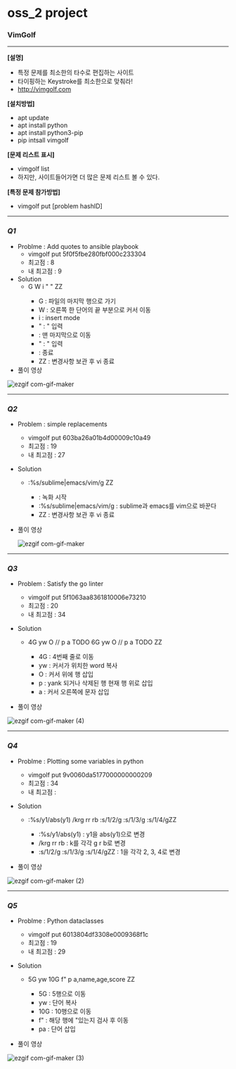 # oss_2 project
### VimGolf 
---

**[설명]**
- 특정 문제를 최소한의 타수로 편집하는 사이트
- 타이핑하는 Keystroke를 최소한으로 맞춰라!
- <http://vimgolf.com>


**[설치방법]**
- apt update
- apt install python
- apt install python3-pip
- pip intsall vimgolf


**[문제 리스트 표시]**
- vimgolf list
- 하지만, 사이트들어가면 더 많은 문제 리스트 볼 수 있다.


**[특정 문제 참가방법]**
- vimgolf put [problem hashID]

---

  
### *Q1*
- Problme : Add quotes to ansible playbook
  - vimgolf put 5f0f5fbe280fbf000c233304
  - 최고점 : 8
  - 내 최고점 : 9
- Solution
  - G W i " <End> " <Esc> ZZ
    - G : 파일의 마지막 행으로 가기
    - W : 오른쪽 한 단어의 끝 부분으로 커서 이동
    - i : insert mode
    - " : " 입력
    - <end> : 맨 마지막으로 이동
    - " : " 입력
    - <ESC> : 종료
    - ZZ : 변경사항 보관 후 vi 종료
- 풀이 영상
  
![ezgif com-gif-maker](https://user-images.githubusercontent.com/76990397/144246623-cc92f83c-cf47-42dc-9769-1657991420a8.gif)

---
  
### *Q2*
- Problem : simple replacements
  - vimgolf put 603ba26a01b4d00009c10a49
  - 최고점 : 19
  - 내 최고점 : 27
- Solution
  - <F12> :%s/sublime\|emacs/vim/g <CR>ZZ
    - <f12> : 녹화 시작
    - :%s/sublime\|emacs/vim/g : sublime과 emacs를 vim으로 바꾼다
    - ZZ : 변경사항 보관 후 vi 종료
- 풀이 영상
  
  ![ezgif com-gif-maker](https://user-images.githubusercontent.com/76990397/144246731-7c53f699-6f03-444b-941b-99aa80ac4741.gif)

---
### *Q3*
- Problem : Satisfy the go linter
  - vimgolf put 5f1063aa8361810006e73210
  - 최고점 : 20
  - 내 최고점 : 34
- Solution
  - 4G yw O // <Esc> p a TODO <Esc> 6G yw O // <Esc> p a TODO <Esc> ZZ
    - 4G : 4번째 줄로 이동
    - yw : 커서가 위치한 word 복사
    - O : 커서 위에 행 삽입
    - p : yank 되거나 삭제된 행 현재 행 위로 삽입
    - a : 커서 오른쪽에 문자 삽입
  
 - 풀이 영상
  
![ezgif com-gif-maker (4)](https://user-images.githubusercontent.com/76990397/144256038-064549b7-f1f3-4ef2-b748-e98a478eadbd.gif)

---
### *Q4*
- Problme : Plotting some variables in python
  - vimgolf put 9v0060da5177000000000209
  - 최고점 : 34
  - 내 최고점 : 
- Solution
  - :%s/y1/abs(y1) <CR> /k<CR>rg <Up>rr <Up>rb :s/1/2/g<CR><Down> :s/1/3/g<CR><Down> :s/1/4/g<CR>ZZ
    - :%s/y1/abs(y1) : y1을 abs(y1)으로 변경
    - /k<CR>rg <Up>rr <Up>rb : k를 각각 g r b로 변경
    - :s/1/2/g<CR><Down> :s/1/3/g<CR><Down> :s/1/4/g<CR>ZZ : 1을 각각 2, 3, 4로 변경
  
 - 풀이 영상
  
![ezgif com-gif-maker (2)](https://user-images.githubusercontent.com/76990397/144253097-a323cc34-4c6f-4ecf-be01-f57b410bf49d.gif)
  
 ---
 ### *Q5*
- Problme : Python dataclasses
  - vimgolf put 6013804df3308e0009368f1c
  - 최고점 : 19
  - 내 최고점 : 29
- Solution
  - 5G yw 10G f" p a,name,age,score <Esc> ZZ
    - 5G : 5행으로 이동
    - yw : 단어 복사
    - 10G : 10행으로 이동
    - f" : 해당 행에 "있는지 검사 후 이동
    - pa : 단어 삽입
  
 - 풀이 영상
 
![ezgif com-gif-maker (3)](https://user-images.githubusercontent.com/76990397/144254902-1c4ed2e5-8f11-4b21-a984-0effd7613657.gif)
